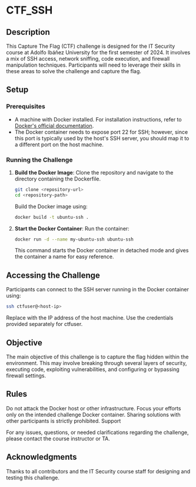 # CTF_SSH

## Description
This Capture The Flag (CTF) challenge is designed for the IT Security course at Adolfo Ibáñez University for the first semester of 2024. It involves a mix of SSH access, network sniffing, code execution, and firewall manipulation techniques. Participants will need to leverage their skills in these areas to solve the challenge and capture the flag.

## Setup
### Prerequisites
- A machine with Docker installed. For installation instructions, refer to [Docker's official documentation](https://docs.docker.com/get-docker/).
- The Docker container needs to expose port 22 for SSH; however, since this port is typically used by the host's SSH server, you should map it to a different port on the host machine.

### Running the Challenge
1. **Build the Docker Image**:
   Clone the repository and navigate to the directory containing the Dockerfile.
   ```bash
   git clone <repository-url>
   cd <repository-path>
   ```
   Build the Docker image using:
   ```bash
   docker build -t ubuntu-ssh .
   ```
2. **Start the Docker Container**:
   Run the container:
   ```bash
   docker run -d --name my-ubuntu-ssh ubuntu-ssh
   ```
   This command starts the Docker container in detached mode and gives the container a name for easy reference.

## Accessing the Challenge
Participants can connect to the SSH server running in the Docker container using:
```bash
ssh ctfuser@<host-ip>
```
Replace <host-ip> with the IP address of the host machine. Use the credentials provided separately for ctfuser.

## Objective

The main objective of this challenge is to capture the flag hidden within the environment. This may involve breaking through several layers of security, executing code, exploiting vulnerabilities, and configuring or bypassing firewall settings.

## Rules

Do not attack the Docker host or other infrastructure.
Focus your efforts only on the intended challenge Docker container.
Sharing solutions with other participants is strictly prohibited.
Support

For any issues, questions, or needed clarifications regarding the challenge, please contact the course instructor or TA.

## Acknowledgments

Thanks to all contributors and the IT Security course staff for designing and testing this challenge.
